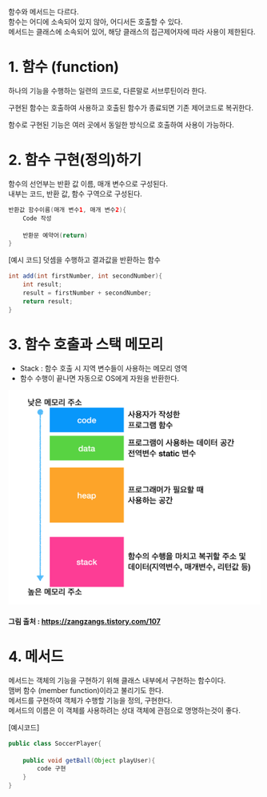 함수와 메서드는 다르다.\
함수는 어디에 소속되어 있지 않아, 어디서든 호출할 수 있다.\
메서드는 클래스에 소속되어 있어, 해당 클래스의 접근제어자에 따라 사용이 제한된다.

# 1. 함수 (function)

하나의 기능을 수행하는 일련의 코드로, 다른말로 서브루틴이라 한다.

구현된 함수는 호출하여 사용하고 호출된 함수가 종료되면 기존 제어코드로 복귀한다.

함수로 구현된 기능은 여러 곳에서 동일한 방식으로 호출하여 사용이 가능하다.


# 2. 함수 구현(정의)하기

함수의 선언부는 반환 값 이름, 매개 변수으로 구성된다.\
내부는 코드, 반환 값, 함수 구역으로 구성된다.

``` java function
반환값 함수이름(매개 변수1, 매개 변수2){
    Code 작성
    
    반환문 예약어(return)
}
```
[예시 코드] 덧셈을 수행하고 결과값을 반환하는 함수 

``` java function
int add(int firstNumber, int secondNumber){
    int result;
    result = firstNumber + secondNumber;
    return result;
}
```

# 3. 함수 호출과 스택 메모리

- Stack : 함수 호출 시 지역 변수들이 사용하는 메모리 영역
- 함수 수행이 끝나면 자동으로 OS에게 자원을 반환한다.

![datatype](./img/funtionMemory.png)
#### 그림 출처 : https://zangzangs.tistory.com/107

# 4. 메서드

메서드는 객체의 기능을 구현하기 위해 클래스 내부에서 구현하는 함수이다.\
맴버 함수 (member function)이라고 불리기도 한다.\
메서드를 구현하여 객체가 수행할 기능을 정의, 구현한다.\
메서드의 이름은 이 객체를 사용하려는 상대 객체에 관점으로 명명하는것이 좋다.

[예시코드]

```java method
public class SoccerPlayer{

    public void getBall(Object playUser){
        code 구현
    }
}
```